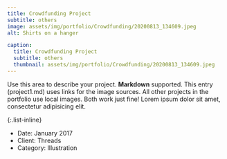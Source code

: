 ```yaml
---
title: Crowdfunding Project
subtitle: others
image: assets/img/portfolio/Crowdfunding/20200813_134609.jpeg
alt: Shirts on a hanger

caption:
  title: Crowdfunding Project
  subtitle: others
  thumbnail: assets/img/portfolio/Crowdfunding/20200813_134609.jpeg
---
```


Use this area to describe your project. **Markdown** supported. This entry (project1.md) uses links for the image sources. All other projects in the portfolio use local images. Both work just fine! Lorem ipsum dolor sit amet, consectetur adipisicing elit.

{:.list-inline}

- Date: January 2017
- Client: Threads
- Category: Illustration
